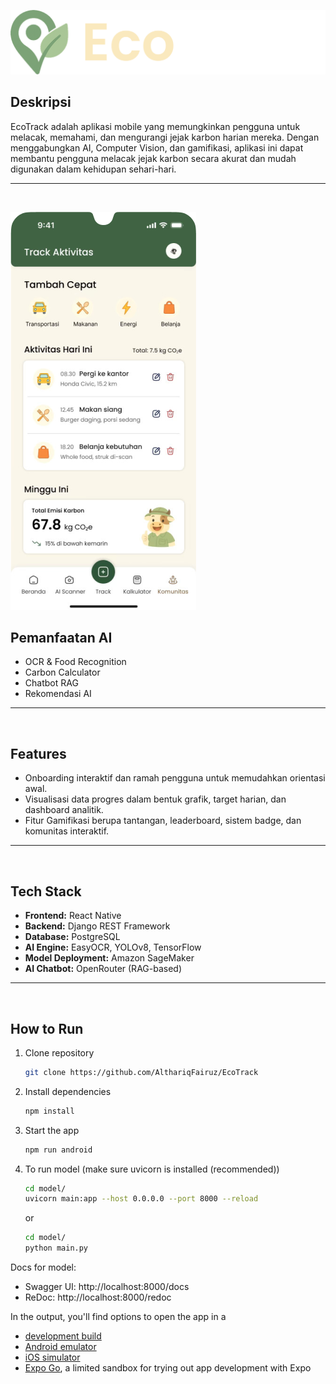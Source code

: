 ![EcoTrack](./assets/readme/EcoTrack.png)


## Deskripsi

EcoTrack adalah aplikasi mobile yang memungkinkan pengguna untuk melacak, memahami, dan mengurangi jejak karbon harian mereka. Dengan menggabungkan AI, Computer Vision, dan gamifikasi, aplikasi ini dapat membantu pengguna melacak jejak karbon secara akurat dan mudah digunakan dalam kehidupan sehari-hari.

---
<br/>

![UI](./assets/readme/Screen.png)

## Pemanfaatan AI

- OCR & Food Recognition
- Carbon Calculator
- Chatbot RAG
- Rekomendasi AI

---
<br/>

## Features

- Onboarding interaktif dan ramah pengguna untuk memudahkan orientasi awal.
- Visualisasi data progres dalam bentuk grafik, target harian, dan dashboard analitik.
- Fitur Gamifikasi berupa tantangan, leaderboard, sistem badge, dan komunitas interaktif.

---
<br/>

## Tech Stack

- **Frontend:** React Native
- **Backend:** Django REST Framework
- **Database:** PostgreSQL
- **AI Engine:** EasyOCR, YOLOv8, TensorFlow
- **Model Deployment:** Amazon SageMaker
- **AI Chatbot:** OpenRouter (RAG-based)

---
<br/>

## How to Run


1. Clone repository
   ```bash
   git clone https://github.com/AlthariqFairuz/EcoTrack
   ```


2. Install dependencies

   ```bash
   npm install
   ```

3. Start the app

   ```bash
   npm run android
   ```

4. To run model (make sure uvicorn is installed (recommended))
   ```bash
   cd model/
   uvicorn main:app --host 0.0.0.0 --port 8000 --reload
   ```

   or 

   ```bash
   cd model/
   python main.py
   ```
Docs for model:
- Swagger UI: http://localhost:8000/docs
- ReDoc: http://localhost:8000/redoc

In the output, you'll find options to open the app in a

- [development build](https://docs.expo.dev/develop/development-builds/introduction/)
- [Android emulator](https://docs.expo.dev/workflow/android-studio-emulator/)
- [iOS simulator](https://docs.expo.dev/workflow/ios-simulator/)
- [Expo Go](https://expo.dev/go), a limited sandbox for trying out app development with Expo
